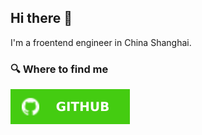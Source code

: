 ## Hi there 👋

I'm a froentend engineer in China Shanghai.

<h3>🔍 Where to find me</h3>
<p> <a href="https://github.com/LiFeng1997" target="_blank"><img alt="Github" src="./GitHub-%252312100E.svg" /></a> 
</p>


